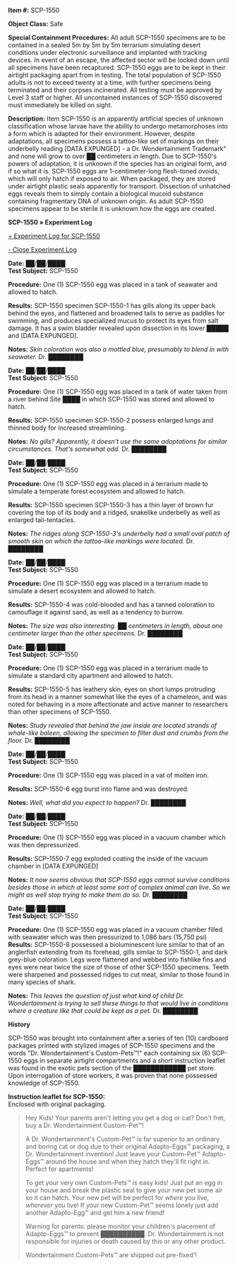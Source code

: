 **Item #:** SCP-1550

**Object Class:** Safe

**Special Containment Procedures:** All adult SCP-1550 specimens are to be contained in a sealed 5m by 5m by 5m terrarium simulating desert conditions under electronic surveillance and implanted with tracking devices. In event of an escape, the affected sector will be locked down until all specimens have been recaptured. SCP-1550 eggs are to be kept in their airtight packaging apart from in testing. The total population of SCP-1550 adults is not to exceed twenty at a time, with further specimens being terminated and their corpses incinerated. All testing must be approved by Level 3 staff or higher. All uncontained instances of SCP-1550 discovered must immediately be killed on sight.

**Description:** Item SCP-1550 is an apparently artificial species of unknown classification whose larvae have the ability to undergo metamorphoses into a form which is adapted for their environment. However, despite adaptations, all specimens possess a tattoo-like set of markings on their underbelly reading \[DATA EXPUNGED\] - a Dr. Wondertainment Trademark" and none will grow to over ██ centimeters in length. Due to SCP-1550's powers of adaptation, it is unknown if the species has an original form, and if so what it is. SCP-1550 eggs are 1-centimeter-long flesh-toned ovoids, which will only hatch if exposed to air. When packaged, they are stored under airtight plastic seals apparently for transport. Dissection of unhatched eggs reveals them to simply contain a biological mucoid substance containing fragmentary DNA of unknown origin. As adult SCP-1550 specimens appear to be sterile it is unknown how the eggs are created.

**SCP-1550 » Experiment Log**

[+ Experiment Log for SCP-1550](javascript:;)

[\- Close Experiment Log](javascript:;)

**Date:** ██/██/████  
**Test Subject:** SCP-1550

**Procedure:** One (1) SCP-1550 egg was placed in a tank of seawater and allowed to hatch.

**Results:** SCP-1550 specimen SCP-1550-1 has gills along its upper back behind the eyes, and flattened and broadened tails to serve as paddles for swimming, and produces specialized mucus to protect its eyes from salt damage. It has a swim bladder revealed upon dissection in its lower █████ and \[DATA EXPUNGED\].

**Notes:** _Skin coloration was also a mottled blue, presumably to blend in with seawater._ Dr. ████████

**Date:** ██/██/████  
**Test Subject:** SCP-1550

**Procedure:** One (1) SCP-1550 egg was placed in a tank of water taken from a river behind Site ████ in which SCP-1550 was stored and allowed to hatch.

**Results:** SCP-1550 specimen SCP-1550-2 possess enlarged lungs and thinned body for increased streamlining.

**Notes:** _No gills? Apparently, it doesn't use the same adaptations for similar circumstances. That's somewhat odd._ Dr. ████████

**Date:** ██/██/████  
**Test Subject:** SCP-1550

**Procedure:** One (1) SCP-1550 egg was placed in a terrarium made to simulate a temperate forest ecosystem and allowed to hatch.

**Results:** SCP-1550 specimen SCP-1550-3 has a thin layer of brown fur covering the top of its body and a ridged, snakelike underbelly as well as enlarged tail-tentacles.

**Notes:** _The ridges along SCP-1550-3's underbelly had a small oval patch of smooth skin on which the tattoo-like markings were located._ Dr. ████████

**Date:** ██/██/████  
**Test Subject:** SCP-1550

**Procedure:** One (1) SCP-1550 egg was placed in a terrarium made to simulate a desert ecosystem and allowed to hatch.

**Results:** SCP-1550-4 was cold-blooded and has a tanned coloration to camouflage it against sand, as well as a tendency to burrow.

**Notes:** _The size was also interesting. ██ centimeters in length, about one centimeter larger than the other specimens._ Dr. ████████

**Date:** ██/██/████  
**Test Subject:** SCP-1550

**Procedure:** One (1) SCP-1550 egg was placed in a terrarium made to simulate a standard city apartment and allowed to hatch.

**Results:** SCP-1550-5 has leathery skin, eyes on short lumps protruding from its head in a manner somewhat like the eyes of a chameleon, and was noted for behaving in a more affectionate and active manner to researchers than other specimens of SCP-1550.

**Notes:** _Study revealed that behind the jaw inside are located strands of whale-like baleen, allowing the specimen to filter dust and crumbs from the floor._ Dr. ████████

**Date:** ██/██/████  
**Test Subject:** SCP-1550

**Procedure:** One (1) SCP-1550 egg was placed in a vat of molten iron.

**Results:** SCP-1550-6 egg burst into flame and was destroyed.

**Notes:** _Well, what did you expect to happen?_ Dr. ████████

**Date:** ██/██/████  
**Test Subject:** SCP-1550

**Procedure:** One (1) SCP-1550 egg was placed in a vacuum chamber which was then depressurized.

**Results:** SCP-1550-7 egg exploded coating the inside of the vacuum chamber in \[DATA EXPUNGED\]

**Notes:** _It now seems obvious that SCP-1550 eggs cannot survive conditions besides those in which at least some sort of complex animal can live. So we might as well stop trying to make them do so._ Dr. ████████

**Date:** ██/██/████  
**Test Subject:** SCP-1550

**Procedure:** One (1) SCP-1550 egg was placed in a vacuum chamber filled with seawater which was then pressurized to 1,086 bars (15,750 psi)  
**Results:** SCP-1550-8 possessed a bioluminescent lure similar to that of an anglerfish extending from its forehead, gills similar to SCP-1550-1, and dark grey-blue coloration. Legs were flattened and webbed into fishlike fins and eyes were near twice the size of those of other SCP-1550 specimens. Teeth were sharpened and possessed ridges to cut meat, similar to those found in many species of shark.

**Notes:** _This leaves the question of just what kind of child Dr. Wondertainment is trying to sell these things to that would live in conditions where a creature like that could be kept as a pet._ Dr. ████████

**History**

SCP-1550 was brought into containment after a series of ten (10) cardboard packages printed with stylized images of SCP-1550 specimens and the words "Dr. Wondertainment's Custom-Pets™!" each containing six (6) SCP-1550 eggs in separate airtight compartments and a short instruction leaflet was found in the exotic pets section of the ████████████ pet store. Upon interrogation of store workers, it was proven that none possessed knowledge of SCP-1550.

**Instruction leaflet for SCP-1550:**  
Enclosed with original packaging.

> Hey Kids! Your parents aren't letting you get a dog or cat? Don't fret, buy a Dr. Wondertainment Custom-Pet™!
> 
> A Dr. Wondertainment's Custom-Pet™ is far superior to an ordinary and boring cat or dog due to their original Adapto-Eggs™ packaging, a Dr. Wondertainment invention! Just leave your Custom-Pet™ Adapto-Eggs™ around the house and when they hatch they'll fit right in. Perfect for apartments!
> 
> To get your very own Custom-Pets™ is easy kids! Just put an egg in your house and break the plastic seal to give your new pet some air so it can hatch. Your new pet will be perfect for _where_ you live, _wherever_ you live! If your new Custom-Pet™ seems lonely just add another Adapto-Egg™ and get him a new friend!
> 
> Warning for parents: please monitor your children's placement of Adapto-Eggs™ to prevent ██████████. Dr. Wondertainment is not responsible for injuries or death caused by this or any other product.
> 
> Wondertainment Custom-Pets™ are shipped out pre-fixed'!